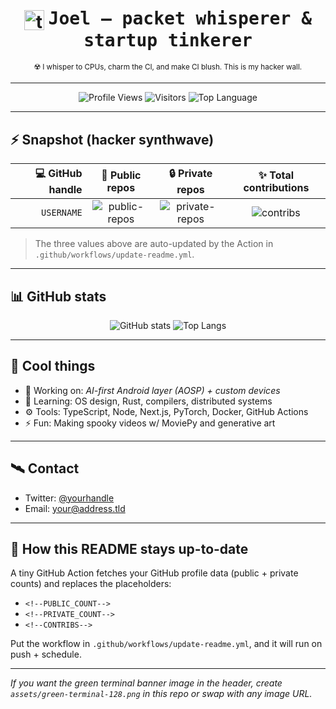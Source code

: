 <!--
  Hacker README: paste into your profile repo (USERNAME/USERNAME).
  Replace USERNAME in badges/links below with your GitHub username.
-->

<h1 align="center">
  <img src="https://raw.githubusercontent.com/USERNAME/USERNAME/master/assets/green-terminal-128.png" alt="terminal" width="32" style="vertical-align:middle"/>
  <span style="font-family:monospace">Joel — packet whisperer & startup tinkerer</span>
</h1>

<p align="center">
  <sub>☢️ I whisper to CPUs, charm the CI, and make CI blush. This is my hacker wall.</sub>
</p>

---

<!-- quick badges -->
<p align="center">
  <img alt="Profile Views" src="https://komarev.com/ghpvc/?username=USERNAME&color=00ff00&style=flat-square" />
  <img alt="Visitors" src="https://img.shields.io/badge/level-nerd%20elite-brightgreen?style=flat-square" />
  <img alt="Top Language" src="https://img.shields.io/github/languages/top/USERNAME/REPO?style=flat-square" />
</p>

---

## ⚡ Snapshot (hacker synthwave)

| :computer: GitHub handle | :floppy_disk: Public repos | :lock: Private repos | :sparkles: Total contributions |
|---:|:---:|:---:|:---:|
| `USERNAME` | ![public-repos](https://img.shields.io/badge/Public--Repos-`<!--PUBLIC_COUNT-->`-informational?style=flat-square) | ![private-repos](https://img.shields.io/badge/Private--Repos-`<!--PRIVATE_COUNT-->`-red?style=flat-square) | ![contribs](https://img.shields.io/badge/Contributions-`<!--CONTRIBS-->`-blue?style=flat-square) |

> The three values above are auto-updated by the Action in `.github/workflows/update-readme.yml`.

---

## 📊 GitHub stats
<!-- these cards are visual and optional. Replace USERNAME -->
<p align="center">
  <img alt="GitHub stats" src="https://github-readme-stats.vercel.app/api?username=joelk9895&show_icons=true&count_private=true&theme=dark" />
  <img alt="Top Langs" src="https://github-readme-stats.vercel.app/api/top-langs/?username=USERNAME&layout=compact&count_private=true&theme=dark" />
</p>

---

## 🧩 Cool things
- 🔭 Working on: *AI-first Android layer (AOSP) + custom devices*  
- 🌱 Learning: OS design, Rust, compilers, distributed systems  
- ⚙️ Tools: TypeScript, Node, Next.js, PyTorch, Docker, GitHub Actions  
- ⚡ Fun: Making spooky videos w/ MoviePy and generative art

---

## 🛰 Contact
- Twitter: [@yourhandle](https://twitter.com/yourhandle)  
- Email: your@address.tld

---

## 🔧 How this README stays up-to-date
A tiny GitHub Action fetches your GitHub profile data (public + private counts) and replaces the placeholders:
- `<!--PUBLIC_COUNT-->`
- `<!--PRIVATE_COUNT-->`
- `<!--CONTRIBS-->`

Put the workflow in `.github/workflows/update-readme.yml`, and it will run on push + schedule.

---

*If you want the green terminal banner image in the header, create `assets/green-terminal-128.png` in this repo or swap with any image URL.*
